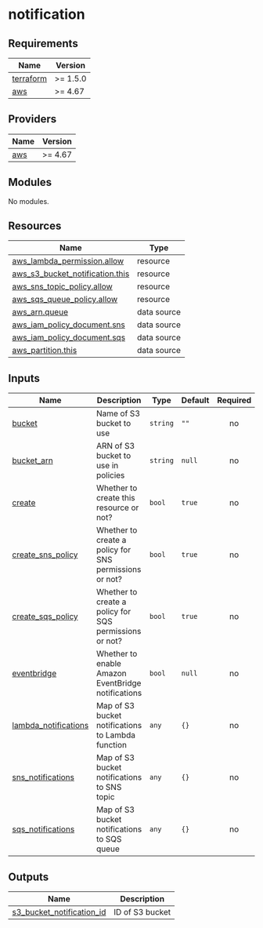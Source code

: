 # notification

<!-- BEGINNING OF PRE-COMMIT-TERRAFORM DOCS HOOK -->
## Requirements

| Name | Version |
|------|---------|
| <a name="requirement_terraform"></a> [terraform](#requirement\_terraform) | >= 1.5.0 |
| <a name="requirement_aws"></a> [aws](#requirement\_aws) | >= 4.67 |

## Providers

| Name | Version |
|------|---------|
| <a name="provider_aws"></a> [aws](#provider\_aws) | >= 4.67 |

## Modules

No modules.

## Resources

| Name | Type |
|------|------|
| [aws_lambda_permission.allow](https://registry.terraform.io/providers/hashicorp/aws/latest/docs/resources/lambda_permission) | resource |
| [aws_s3_bucket_notification.this](https://registry.terraform.io/providers/hashicorp/aws/latest/docs/resources/s3_bucket_notification) | resource |
| [aws_sns_topic_policy.allow](https://registry.terraform.io/providers/hashicorp/aws/latest/docs/resources/sns_topic_policy) | resource |
| [aws_sqs_queue_policy.allow](https://registry.terraform.io/providers/hashicorp/aws/latest/docs/resources/sqs_queue_policy) | resource |
| [aws_arn.queue](https://registry.terraform.io/providers/hashicorp/aws/latest/docs/data-sources/arn) | data source |
| [aws_iam_policy_document.sns](https://registry.terraform.io/providers/hashicorp/aws/latest/docs/data-sources/iam_policy_document) | data source |
| [aws_iam_policy_document.sqs](https://registry.terraform.io/providers/hashicorp/aws/latest/docs/data-sources/iam_policy_document) | data source |
| [aws_partition.this](https://registry.terraform.io/providers/hashicorp/aws/latest/docs/data-sources/partition) | data source |

## Inputs

| Name | Description | Type | Default | Required |
|------|-------------|------|---------|:--------:|
| <a name="input_bucket"></a> [bucket](#input\_bucket) | Name of S3 bucket to use | `string` | `""` | no |
| <a name="input_bucket_arn"></a> [bucket\_arn](#input\_bucket\_arn) | ARN of S3 bucket to use in policies | `string` | `null` | no |
| <a name="input_create"></a> [create](#input\_create) | Whether to create this resource or not? | `bool` | `true` | no |
| <a name="input_create_sns_policy"></a> [create\_sns\_policy](#input\_create\_sns\_policy) | Whether to create a policy for SNS permissions or not? | `bool` | `true` | no |
| <a name="input_create_sqs_policy"></a> [create\_sqs\_policy](#input\_create\_sqs\_policy) | Whether to create a policy for SQS permissions or not? | `bool` | `true` | no |
| <a name="input_eventbridge"></a> [eventbridge](#input\_eventbridge) | Whether to enable Amazon EventBridge notifications | `bool` | `null` | no |
| <a name="input_lambda_notifications"></a> [lambda\_notifications](#input\_lambda\_notifications) | Map of S3 bucket notifications to Lambda function | `any` | `{}` | no |
| <a name="input_sns_notifications"></a> [sns\_notifications](#input\_sns\_notifications) | Map of S3 bucket notifications to SNS topic | `any` | `{}` | no |
| <a name="input_sqs_notifications"></a> [sqs\_notifications](#input\_sqs\_notifications) | Map of S3 bucket notifications to SQS queue | `any` | `{}` | no |

## Outputs

| Name | Description |
|------|-------------|
| <a name="output_s3_bucket_notification_id"></a> [s3\_bucket\_notification\_id](#output\_s3\_bucket\_notification\_id) | ID of S3 bucket |
<!-- END OF PRE-COMMIT-TERRAFORM DOCS HOOK -->
